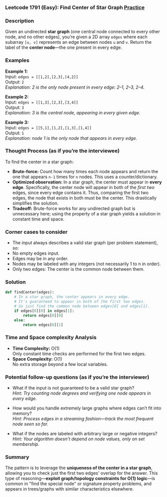 ### Leetcode 1791 (Easy): Find Center of Star Graph [Practice](https://leetcode.com/problems/find-center-of-star-graph)

### Description  
Given an undirected **star graph** (one central node connected to every other node, and no other edges), you’re given a 2D array `edges` where each subarray `[u, v]` represents an edge between nodes `u` and `v`. Return the label of the **center node**—the one present in every edge.

### Examples  

**Example 1:**  
Input: `edges = [[1,2],[2,3],[4,2]]`  
Output: `2`  
*Explanation: 2 is the only node present in every edge: 2–1, 2–3, 2–4.*

**Example 2:**  
Input: `edges = [[1,3],[2,3],[3,4]]`  
Output: `3`  
*Explanation: 3 is the central node, appearing in every given edge.*

**Example 3:**  
Input: `edges = [[5,1],[1,2],[1,3],[1,4]]`  
Output: `1`  
*Explanation: node 1 is the only node that appears in every edge.*

### Thought Process (as if you’re the interviewee)  
To find the center in a star graph:
- **Brute-force:** Count how many times each node appears and return the one that appears `n-1` times for `n` nodes. This uses a counter/dictionary.
- **Optimized observation:** In a star graph, the center must appear in **every edge**. Specifically, the center node will appear in both of the *first two* edges, since every edge contains it. Thus, comparing the first two edges, the node that exists in both must be the center. This drastically simplifies the solution.
- **Tradeoff:** Brute-force works for any undirected graph but is unnecessary here; using the property of a star graph yields a solution in constant time and space.

### Corner cases to consider  
- The input always describes a valid star graph (per problem statement), so:
- No empty edges input.
- Edges may be in any order.
- Nodes may be labeled with any integers (not necessarily 1 to n in order).
- Only two edges: The center is the common node between them.

### Solution

```python
def findCenter(edges):
    # In a star graph, the center appears in every edge.
    # It's guaranteed to appear in both of the first two edges.
    # So just find the common node between edges[0] and edges[1].
    if edges[0][0] in edges[1]:
        return edges[0][0]
    else:
        return edges[0][1]
```

### Time and Space complexity Analysis  

- **Time Complexity:** O(1)  
  Only constant time checks are performed for the first two edges.
- **Space Complexity:** O(1)  
  No extra storage beyond a few local variables.

### Potential follow-up questions (as if you’re the interviewer)  

- What if the input is not guaranteed to be a valid star graph?  
  *Hint: Try counting node degrees and verifying one node appears in every edge.*

- How would you handle extremely large graphs where edges can’t fit into memory?  
  *Hint: Process edges in a streaming fashion—track the most frequent node seen so far.*

- What if the nodes are labeled with arbitrary large or negative integers?  
  *Hint: Your algorithm doesn’t depend on node values, only on set membership.*

### Summary
The pattern is to leverage the **uniqueness of the center in a star graph**, allowing you to check just the first two edges' overlap for the answer. This type of reasoning—**exploit graph/topology constraints for O(1) logic**—is common in "find the special node" or signature property problems, and appears in trees/graphs with similar characteristics elsewhere.